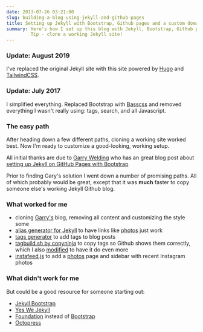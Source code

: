```yaml
---
date: 2013-07-26 03:21:00
slug: building-a-blog-using-jekyll-and-github-pages
title: Setting up Jekyll with Bootstrap, Github pages and a custom domain
summary: Here's how I set up this blog with Jekyll, Bootstrap, GitHub pages.
         Tip - clone a working Jekyll site!
---
```


### Update: August 2019

I've replaced the original Jekyll site with this site powered by
<a href="https://gohugo.io" rel="nofollow">Hugo</a>
and <a href="https://tailwindcss.com" rel="nofollow">TailwindCSS</a>.

### Update: July 2017

I simplified everything. Replaced Bootstrap with [Basscss](http://basscss.com/)
and removed everything I wasn't really using: tags, search, and all Javascript.

### The easy path

After heading down a few different paths, cloning a working site worked best.
Now I'm ready to customize a good-looking, working setup.

All initial thanks are due to [Garry Welding](https://github.com/gkwelding)
who has an great blog post about
[setting up Jekyll on GitHub Pages with Bootstrap](http://in-the-attic.com/2013/01/04/building-a-blog-using-jekyll-bootstrap-and-github-pages-a-beginners-guide/)

Prior to finding Gary's solution I went down a number of promising paths. All
of which probably would be great, except that it was **much** faster to copy
someone else's working Jekyll Github blog.

### What worked for me

- cloning [Garry's](https://github.com/gkwelding) blog, removing all content and customizing the style some
- [alias generator for Jekyll][] to have links like [photos][] just work
- [tags generator][] to add tags to blog posts
- [tagbuild.sh by copyninja][] to copy tags so Github shows them correctly, which I also [modified][] to have it do even more
- [instafeed.js][] to add a [photos][] page and sidebar with recent Instagram photos

[alias generator for Jekyll]: https://github.com/tsmango/jekyll_alias_generator
[tags generator]: http://charliepark.org/tags-in-jekyll/
[tagbuild.sh by copyninja]: https://github.com/copyninja/copyninja.github.com/blob/master/tagbuild.sh
[modified]: https://github.com/BrianSigafoos/briansigafoos.github.io/blob/master/tagbuild.sh
[photos]: http://briansigafoos.com/photos
[instafeed.js]: http://instafeedjs.com/

### What didn't work for me

But could be a good resource for someone starting out:

- [Jekyll Bootstrap](http://jekyllbootstrap.com/)
- [Yes We Jekyll](http://yeswejekyll.com/)
- [Foundation](http://foundation.zurb.com/) instead of [Bootstrap](http://twitter.github.io/bootstrap/)
- [Octopress](http://octopress.org/)
